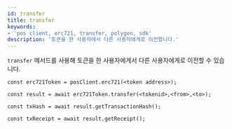 ```yaml
---
id: transfer
title: transfer
keywords:
- 'pos client, erc721, transfer, polygon, sdk'
description: '토큰을 한 사용자에서 다른 사용자에게로 이전합니다.'
---
```


`transfer` 메서드를 사용해 토큰을 한 사용자에게서 다른 사용자에게로 이전할 수 있습니다.

```
const erc721Token = posClient.erc721(<token address>);

const result = await erc721Token.transfer(<tokenid>,<from>,<to>);

const txHash = await result.getTransactionHash();

const txReceipt = await result.getReceipt();

```
